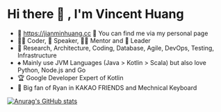 # Hi there 👋 , I'm Vincent Huang
- 💎 https://jianminhuang.cc 🙋 You can find me via my personal page
- 👨‍💻 Coder, 🎤 Speaker, 👨‍🏫 Mentor and 🚀 Leader
- 🧰 Research, Architecture, Coding, Database, Agile, DevOps, Testing, Infrastructure
- ♠️ Mainly use JVM Languages (Java > Kotlin > Scala) but also love Python, Node.js and Go
- 🏆 Google Developer Expert of Kotlin
- 💞 Big fan of Ryan in KAKAO FRIENDS and Mechnical Keyboard 

[![Anurag's GitHub stats](https://github-readme-stats.vercel.app/api?username=Jian-Min-Huang)](https://github.com/anuraghazra/github-readme-stats)
